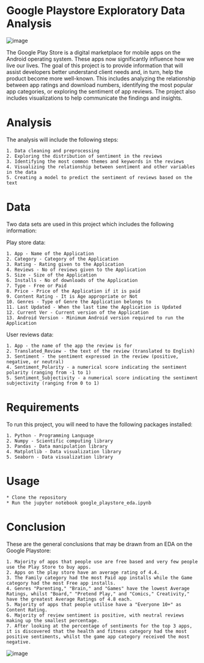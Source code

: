 

# Google Playstore Exploratory Data Analysis

![image](https://user-images.githubusercontent.com/120657228/214527785-26828bc0-43d0-4c78-9d49-1b6c5389e636.png)


The Google Play Store is a digital marketplace for mobile apps on the Android operating system. These apps now significantly influence how we live our lives. The goal of this project is to provide information that will assist developers better understand client needs and, in turn, help the product become more well-known. This includes analyzing the relationship between app ratings and download numbers, identifying the most popular app categories, or exploring the sentiment of app reviews. The project also includes visualizations to help communicate the findings and insights.

# Analysis

The analysis will include the following steps:

    1. Data cleaning and preprocessing
    2. Exploring the distribution of sentiment in the reviews
    3. Identifying the most common themes and keywords in the reviews
    4. Visualizing the relationship between sentiment and other variables in the data
    5. Creating a model to predict the sentiment of reviews based on the text

#  Data

Two data sets are used in this project which includes the following information:

Play store data:

    1. App - Name of the Application
    2. Category - Category of the Application
    3. Rating - Rating given to the Application
    4. Reviews - No of reviews given to the Application
    5. Size - Size of the Application
    6. Installs - No of downloads of the Application
    7. Type - Free or Paid
    8. Price - Price of the Application if it is paid
    9. Content Rating - It is Age appropriate or Not
    10. Genres - Type of Genre the Application belongs to
    11. Last Updated - When the last time the Application is Updated
    12. Current Ver - Current version of the Application
    13. Android Version - Minimum Android version required to run the Application

User reviews data:
    
    1. App - the name of the app the review is for
    2. Translated_Review - the text of the review (translated to English)
    3. Sentiment - the sentiment expressed in the review (positive, negative, or neutral)
    4. Sentiment_Polarity - a numerical score indicating the sentiment polarity (ranging from -1 to 1)
    5. Sentiment_Subjectivity - a numerical score indicating the sentiment subjectivity (ranging from 0 to 1)

# Requirements

To run this project, you will need to have the following packages installed:

    1. Python - Programming Language
    2. Numpy - Scientific computing library
    3. Pandas - Data manipulation library
    4. Matplotlib - Data visualization library
    5. Seaborn - Data visualization library

# Usage

    * Clone the repository
    * Run the jupyter notebook google_playstore_eda.ipynb

# Conclusion

These are the general conclusions that may be drawn from an EDA on the Google Playstore:

    1. Majority of apps that people use are free based and very few people use the Play Store to buy apps.
    2. Apps on the play store have an average rating of 4.4.
    3. The Family category had the most Paid app installs while the Game category had the most Free app installs.
    4. Genres "Parenting," "Brain," and "Games" have the lowest Average Ratings, whilst "Board," "Pretend Play," and "Comics," Creativity," have the greatest Average Ratings of 4.8 each.
    5. Majority of apps that people utilise have a "Everyone 10+" as Content Rating.
    6. Majority of review sentiment is positive, with neutral reviews making up the smallest percentage.
    7. After looking at the percentage of sentiments for the top 3 apps, it is discovered that the health and fitness category had the most positive sentiments, whilst the game app category received the most negative.
    
  

![image](https://user-images.githubusercontent.com/120657228/214528838-a0794e4f-2141-4491-88e0-8a777afef47f.png)
